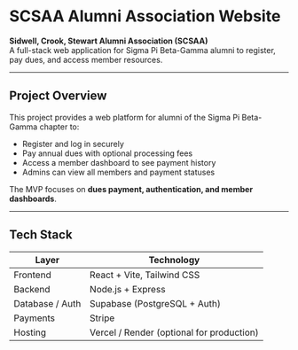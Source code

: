# SCSAA Alumni Association Website

**Sidwell, Crook, Stewart Alumni Association (SCSAA)**  
A full-stack web application for Sigma Pi Beta-Gamma alumni to register, pay dues, and access member resources.

---

## Project Overview
This project provides a web platform for alumni of the Sigma Pi Beta-Gamma chapter to:  
- Register and log in securely  
- Pay annual dues with optional processing fees  
- Access a member dashboard to see payment history  
- Admins can view all members and payment statuses  

The MVP focuses on **dues payment, authentication, and member dashboards**.  

---

## Tech Stack
| Layer | Technology |
|-------|------------|
| Frontend | React + Vite, Tailwind CSS |
| Backend | Node.js + Express |
| Database / Auth | Supabase (PostgreSQL + Auth) |
| Payments | Stripe |
| Hosting | Vercel / Render (optional for production) |